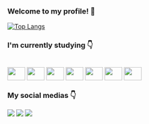 ### Welcome to my profile! 🙂

[![Top Langs](https://github-readme-stats.vercel.app/api/top-langs/?username=oguimarques&layout=compact)](https://github.com/anuraghazra/github-readme-stats)

  
### I'm currently studying 👇
  
  <div style="display: inline_block"><br>
    <img align="center" alt"HTML5" height="30" width="40" src="https://cdn.jsdelivr.net/gh/devicons/devicon/icons/html5/html5-original.svg" />
    <img align="center" alt"CSS3" height="30" width="40" src="https://cdn.jsdelivr.net/gh/devicons/devicon/icons/css3/css3-original.svg" />
    <img align="center" alt"JS" height="30" width="40" src="https://cdn.jsdelivr.net/gh/devicons/devicon/icons/javascript/javascript-original.svg" />
    <img align="center" alt"C#" height="30" width="40" src="https://cdn.jsdelivr.net/gh/devicons/devicon/icons/csharp/csharp-original.svg" />
    <img align="center" alt"php" height="30" width="40" src="https://cdn.jsdelivr.net/gh/devicons/devicon/icons/php/php-original.svg" />
    <img align="center" alt"react" height="30" width="40" src="https://cdn.jsdelivr.net/gh/devicons/devicon/icons/react/react-original.svg" />
    <img align="center" alt"mySQL" height="30" width="40" src="https://cdn.jsdelivr.net/gh/devicons/devicon/icons/mysql/mysql-original.svg" />
    
###  My social medias  👇
  
  <div>
    <a href="https://www.instagram.com/marquess.gui/" target="_blank"><img src="https://img.shields.io/badge/Instagram-E4405F?style=for-the-badge&logo=instagram&logoColor=white" target="_blank"></a>
    <a href="https://www.linkedin.com/in/guilhermemarquess/" target="_blank"><img src="https://img.shields.io/badge/LinkedIn-0077B5?style=for-the-badge&logo=linkedin&logoColor=white" target="_blank"></a>
     <a href="https://mail.google.com/mail/u/0/#inbox" target="_blank"><img src="https://img.shields.io/badge/Gmail-D14836?style=for-the-badge&logo=gmail&logoColor=white" target="_blank"></a>
    
  </div>
   
          
          
